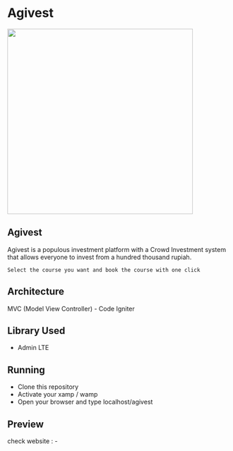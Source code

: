 # Agivest
<img src="https://mir-cdn.behance.net/v1/rendition/project_modules/1400/49ea4a53385057.59325596f150b.jpg" width="420">

## Agivest 
Agivest is a populous investment platform with a Crowd Investment system that allows everyone to invest from a hundred thousand rupiah.
```
Select the course you want and book the course with one click
```
## Architecture
MVC (Model View Controller) - Code Igniter

## Library Used
- Admin LTE

## Running
- Clone this repository
- Activate your xamp / wamp
- Open your browser and type localhost/agivest

## Preview
check website : -
